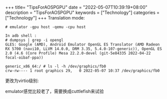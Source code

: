 +++
title= "TipsForAOSPGPU"
date = "2022-05-07T10:39:19+08:00"
description = "TipsForAOSPGPU"
keywords = ["Technology"]
categories = ["Technology"]
+++
Translation mode:    

```
# emulator -gpu host -qemu -cpu host

In adb shell :  
# dumpsys | grep -i opengl                                                                                                                                                                       
GLES: Google (AMD), Android Emulator OpenGL ES Translator (AMD Radeon RX 5700 (navi10, LLVM 14.0.0, DRM 3.35, 5.4.0-107-generic)), OpenGL ES 2.0 (4.6 (Core Profile) Mesa 22.2.0-devel (git-5e84335 2022-04-22 focal-oibaf-ppa))

generic_x86_64:/ # ls -l -h /dev/graphics/fb0       
crw-rw---- 1 root graphics 29,   0 2022-05-07 10:37 /dev/graphics/fb0

```
更改为virtio级别:    

emulator感觉比较老了，需要换成cuttlefish来试验
